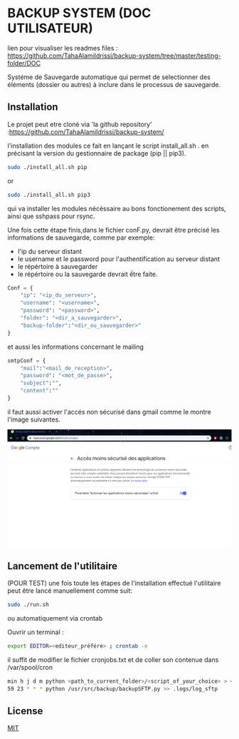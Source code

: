 # BACKUP SYSTEM (DOC UTILISATEUR)

lien pour visualiser les readmes files : https://github.com/TahaAlamiIdrissi/backup-system/tree/master/testing-folder/DOC


Systéme de Sauvegarde automatique qui permet de selectionner des éléments (dossier ou autres) à inclure dans le processus de sauvegarde.

## Installation

Le projet peut etre cloné via 'la github repository' :https://github.com/TahaAlamiIdrissi/backup-system/ 

l'installation des modules ce fait en lançant le script install_all.sh . 
en précisant la version du gestionnaire de package (pip || pip3).

```bash
sudo ./install_all.sh pip 
```
or

```bash
sudo ./install_all.sh pip3
```
qui va installer les modules nécéssaire au bons fonctionement des scripts, ainsi que sshpass pour rsync.

Une fois cette étape finis,dans le fichier conF.py, devrait être précisé les informations de sauvegarde, comme par exemple:
- l'ip du serveur distant 
- le username et le password pour l'authentification au serveur distant
- le répértoire à sauvegarder 
- le répértoire ou la sauvegarde devrait ếtre faite. 

```python
Conf = {
    "ip": "<ip_du_serveur>",
    "username": "<username>",
    "password": "<password>",
    "folder": "<dir_a_sauvegarder>",
    "backup-folder":"<dir_ou_sauvegarder>"
}
```

et aussi les informations concernant le mailing

```python
smtpConf = {
    "mail":"<mail_de_reception>",
    "password": "<mot_de_passe>",
    "subject":"",
    "content":""
}
```
il faut aussi activer l'accés non sécurisé dans gmail comme le montre l'image suivantes.

![alt text](../screenshots/lesssecure.png)


## Lancement de l'utilitaire

(POUR TEST)
une fois toute les étapes de l'installation effectué l'utilitaire peut être lancé manuellement comme suit:

```bash
sudo ./run.sh
```
ou automatiquement via crontab 

Ouvrir un terminal :
```bash 
export EDITOR=<editeur_préfére> ; crontab -e
```
il suffit de modifier le fichier cronjobs.txt et de coller son contenue dans /var/spool/cron

```bash
min h j d m python <path_to_current_folder>/<script_of_your_choice> > <name_of_log_file>
59 23 * * * python /usr/src/backup/backupSFTP.py >> .logs/log_sftp
```

## License
[MIT](https://choosealicense.com/licenses/mit/)